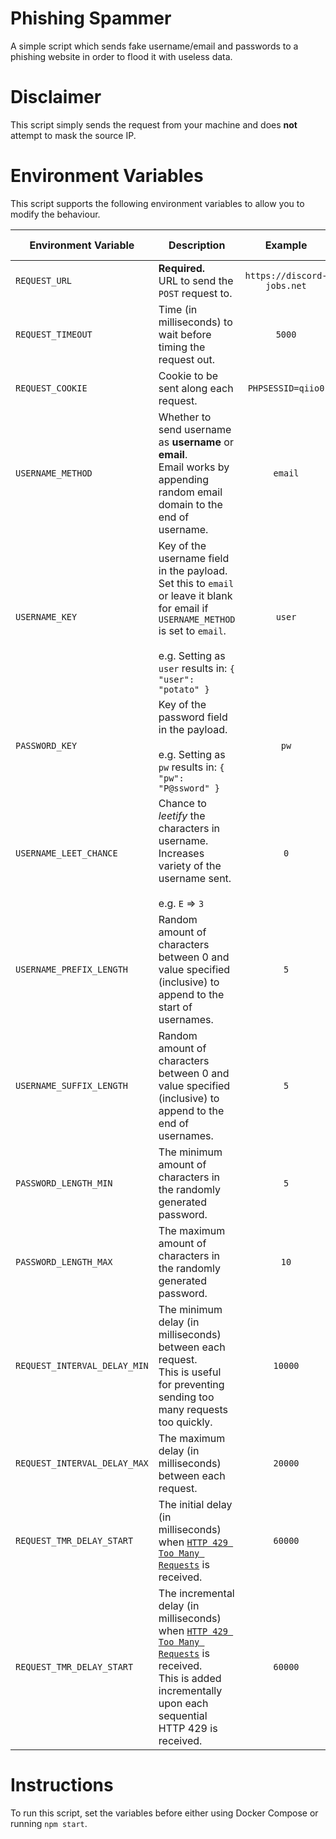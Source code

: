 # Phishing Spammer
A simple script which sends fake username/email and passwords to a phishing website in order to flood it with useless data.  

# Disclaimer
This script simply sends the request from your machine and does **not** attempt to mask the source IP.  

# Environment Variables
This script supports the following environment variables to allow you to modify the behaviour.

| Environment Variable | Description | Example | Default Value |
| --- | --- | :-: | :-: |
| `REQUEST_URL` | **Required.** <br /> URL to send the `POST` request to. | `https://discord-jobs.net` | None |
| `REQUEST_TIMEOUT` | Time (in milliseconds) to wait before timing the request out. | `5000` | `10000` |
| `REQUEST_COOKIE` | Cookie to be sent along each request. | `PHPSESSID=qiio0` | None |
| `USERNAME_METHOD` | Whether to send username as **username** or **email**. <br /> Email works by appending random email domain to the end of username. | `email` | `username` |
| `USERNAME_KEY` | Key of the username field in the payload. <br /> Set this to `email` or leave it blank for email if `USERNAME_METHOD` is set to `email`. <br /> <br /> e.g. Setting as `user` results in: `{ "user": "potato" }` | `user` | `username` |
| `PASSWORD_KEY` | Key of the password field in the payload. <br /> <br /> e.g. Setting as `pw` results in: `{ "pw": "P@ssword" }` | `pw` | `password` |
| `USERNAME_LEET_CHANCE` | Chance to _leetify_ the characters in username. <br /> Increases variety of the username sent. <br /> <br /> e.g. `E` => `3` | `0` | `0.2` |
| `USERNAME_PREFIX_LENGTH` | Random amount of characters between 0 and value specified (inclusive) to append to the start of usernames. | `5` | `0`
| `USERNAME_SUFFIX_LENGTH` | Random amount of characters between 0 and value specified (inclusive) to append to the end of usernames. | `5` | `3`
| `PASSWORD_LENGTH_MIN` | The minimum amount of characters in the randomly generated password. | `5` | `8` |
| `PASSWORD_LENGTH_MAX` | The maximum amount of characters in the randomly generated password. | `10` | `16` |
| `REQUEST_INTERVAL_DELAY_MIN` | The minimum delay (in milliseconds) between each request. <br /> This is useful for preventing sending too many requests too quickly. | `10000` | `5000` |
| `REQUEST_INTERVAL_DELAY_MAX` | The maximum delay (in milliseconds) between each request. | `20000` | `10000` |
| `REQUEST_TMR_DELAY_START` | The initial delay (in milliseconds) when [`HTTP 429 Too Many Requests`](https://developer.mozilla.org/en-US/docs/Web/HTTP/Status/429) is received. | `60000` | `600000` <br /> (10 minutes) |
| `REQUEST_TMR_DELAY_START` | The incremental delay (in milliseconds) when [`HTTP 429 Too Many Requests`](https://developer.mozilla.org/en-US/docs/Web/HTTP/Status/429) is received. <br /> This is added incrementally upon each sequential HTTP 429 is received. | `60000` | `60000` <br /> (1 minute) |

# Instructions
To run this script, set the variables before either using Docker Compose or running `npm start`.

